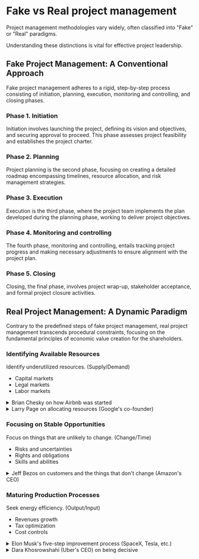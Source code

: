 # Fake vs Real project management

Project management methodologies vary widely, often classified into "Fake" or "Real" paradigms.

Understanding these distinctions is vital for effective project leadership.

## Fake Project Management: A Conventional Approach

Fake project management adheres to a rigid, step-by-step process consisting of initiation, planning, execution, monitoring and controlling, and closing phases.

### Phase 1. Initiation

Initiation involves launching the project, defining its vision and objectives, and securing approval to proceed. This phase assesses project feasibility and establishes the project charter.

### Phase 2. Planning

Project planning is the second phase, focusing on creating a detailed roadmap encompassing timelines, resource allocation, and risk management strategies.

### Phase 3. Execution

Execution is the third phase, where the project team implements the plan developed during the planning phase, working to deliver project objectives.

### Phase 4. Monitoring and controlling

The fourth phase, monitoring and controlling, entails tracking project progress and making necessary adjustments to ensure alignment with the project plan.

### Phase 5. Closing

Closing, the final phase, involves project wrap-up, stakeholder acceptance, and formal project closure activities.

## Real Project Management: A Dynamic Paradigm

Contrary to the predefined steps of fake project management, real project management transcends procedural constraints, focusing on the fundamental principles of economic value creation for the shareholders.

### Identifying Available Resources

Identify underutilized resources. (Supply/Demand)

- Capital markets
- Legal markets
- Labor markets

<details>
  <summary>
    Brian Chesky on how Airbnb was started
  </summary>

https://github.com/julienreszka/julienreszka/assets/8984570/0d97aa2d-e699-468f-a92d-b74d1d2f533f

  <audio controls>
    <source 
      src="media/Brian-Chesky-how-Airbnb-was-started.mp3" 
      type="audio/mpeg"
    >
  </audio>
  <p>
  
    So I had this moment, I'm sure all of us have these moments in our life where we make a change and everything changes after that. 
  
    I quit my job and I put everything, I have an old Honda Civic, I put everything I own in the back seat and the trunk of old Honda Civic, including a rolled up foam mattress. 
    I have a thousand hours of the bank and I called Joe and I said, I'm coming to San Francisco. 
    It turns out that Joe said, well, the rent is $1,150. So I actually can't pay rent. 
    It turns out that weekend, this international sign conference is coming to San Francisco. 
    We go to the conference website and notice that all the hotels and the conference website are sold out. 
    Then we had this idea, we said, well, what if we just turned our house into a bed and breakfast for the sign conference? 
    Unfortunately, I don't have any beds, but Joe had three air beds. 
    We pulled the air beds out of the closet. We inflated three air beds. We called it the air bed and breakfast.
  </p>
</details>

<details>
  <summary>
    Larry Page on allocating resources (Google's co-founder)
  </summary>

  <audio controls>
    <source 
      src="media/Larry-Page.mp3" 
      type="audio/mpeg"
    >
  </audio>
  <p>
  
    Larry: I think my job is to create that scale that we haven't quite seen from other companies. You know, how we actually invest all the capital we have. And so on. 
    I think [...] part of our job is kind of like Warren Buffett, managing these disparate things well. I've been doing that in a pretty independent way. And then I think part of our job we see is creating new things, creating new things or buying them at very early stages. Like we do with Android. I think we bought them with 10 people. And that was something I was really excited about. 
    
    Interviewer: So you'll keep going. You'll keep expanding the portfolio.
    
    Larry: Yeah, and I think, you know, just looking at how we really invest the resources we have and continue to grow that.
  </p>
</details>

### Focusing on Stable Opportunities

Focus on things that are unlikely to change. (Change/Time)

- Risks and uncertainties
- Rights and obligations
- Skills and abilities

<details>
  <summary>
  Jeff Bezos on customers and the things that don't change (Amazon's CEO)
  </summary>

https://github.com/julienreszka/julienreszka/assets/8984570/1b5ca58d-f29e-457b-98a4-086012f4c442

  <audio controls>
    <source 
      src="media/Jeff-Bezos-speaks-on-customers-and-the-things-that-don-t-change.mp3" 
      type="audio/mpeg"
    >
  </audio>
  <p>

    I get asked a very interesting question from time to time that I like and I enjoy and I answer and I play with; and the question is, Jeff, what's going to change over the next 10 years?
    And that's a fun dinner conversation.

    I'll tell you, there's an even more important question that I almost never get asked. And that is: what's not going to change over the next 10 years?

    And the reason that question is so important is you can build your plans around those things.

    So at Amazon, I know for a fact, customers are going to want low prices 10 years from now. That's not going to change.
    Customers are going to want fast delivery.
    They're going to want big selection.

    So all the energy we put into those things will continue to pay dividends.

    It is impossible to imagine a customer coming to me 10 years from now saying, Jeff, I love Amazon, I just wish you delivered a little more slowly.

    Or I love Amazon. I just wish the prices were a little higher.

    It's not going to happen.

    And so when you can figure out the things that are going to remain true under almost all circumstances, then you can put energy into them.

  </p>
</details>

### Maturing Production Processes

Seek energy efficiency. (Output/Input)

- Revenues growth
- Tax optimization
- Cost controls

<details>
  <summary>
    Elon Musk's five-step improvement process (SpaceX, Tesla, etc.)
  </summary>

https://github.com/julienreszka/julienreszka/assets/8984570/65713812-b224-41f8-af23-923cfc7ab116

  <audio controls>
    <source 
      src="media/Elon-Musk-Five-Step-Improvement-Process.mp3" 
      type="audio/mpeg"
    >
  </audio>
  <p>

    Everyone's wrong, no matter who you are, everyone's wrong, some of the time.

    The most common error of a smart engineer is to optimize a thing that should not exist. Why would people do that? Well, everyone's been trained in high school and college that you gotta answer the questions, convergent logic. So you can't tell the professor your question is dumb. You'll get a bad grade. You have to answer the question. So everyone's basically without knowing it, they got like mental straight jacket on. They'll work on optimizing the thing that should simply not exist. Just make your requirements less dumb.

    Your requirements are definitely dumb. It does not matter who gave them to you. It's particularly dangerous if a smart person gave you the requirements because you might not question them enough. No matter who you are, everyone's wrong, some of the time.

    Then try very hard to delete the part or process. This is actually very important. If you are not occasionally adding things back in, you are not deleting enough.

    The bias tends to be very strongly towards, let's add this part or process step in case we need it. But you can basically make in case arguments for so many things.

    Only the third step is simplify or optimize.

    Finally, you get to step four, which is accelerate cycle time.
    You're moving too slowly. Go faster. But don't go faster until you have worked on the other three things first.

    And then the final step is automate.

    Now, I have personally made the mistake of going backwards on all five steps. Multiple times. I automated, accelerated, simplified, and then deleted.

  </p>
</details>

<details>
  <summary>
    Dara Khosrowshahi (Uber's CEO) on being decisive
  </summary>
  
https://github.com/julienreszka/julienreszka/assets/8984570/d4c149af-e1d8-483a-89c0-dce1a323409d

  <audio controls>
    <source 
      src="media/Dara-Khosrowshahi-on-being-decisive.mp3" 
      type="audio/mpeg"
    >
  </audio>
  <p>

    This is not the first tough time for Uber. And the much tougher time, frankly, was post pandemic. Our mobility business, which was our cash cow, lost 85% of its volume, overnight, within the context that we were losing two and a half billion dollars anyway.

    We were deeply unprofitable.

    And I was like, all right, let's go. And I took input, but I started leading, and this is not something that you do all the time, because you want your team involved.

    You got to be top down, you've got a solve for speed, and you've got to solve for decisiveness.

    Because even if you're decisive, you make a decision that's 20% off, it's better than being indecisive and not doing anything.

  </p>
</details>
